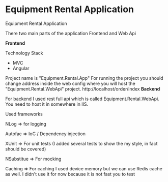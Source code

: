 # Equipment Rental Application
Equipment Rental Application

There two main parts of the application Frontend and Web Api

**Frontend**

Technology Stack

- MVC
- Angular

Project name is "Equipment.Rental.App"
For running the project you should change address inside the web config where you will host the "Equipment.Rental.WebApi" project.
    <add key="ApiUrl" value="http://127.0.0.1"/>
    http://localhost/order/index
**Backend**

For backend I used rest full api which is called Equipment.Rental.WebApi. You need to host it in somewhere in IIS.

Used frameworks

NLog => for logging

Autofac => IoC / Dependency injection

XUnit => For unit tests (I added several tests to show the my style, in fact should be covered)

NSubstitue => For mocking

Caching => For caching I used device memory but we can use Redis cache as well. I didn't use it for now because it is not fast you to test
